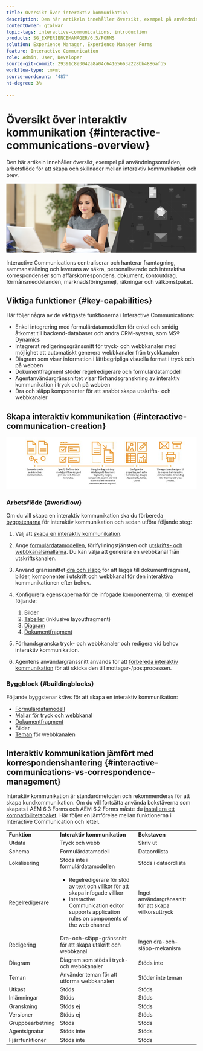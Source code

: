 ```yaml
---
title: Översikt över interaktiv kommunikation
description: Den här artikeln innehåller översikt, exempel på användningsområden, arbetsflöde för att skapa och skillnader mellan interaktiv kommunikation och brev.
contentOwner: gtalwar
topic-tags: interactive-communications, introduction
products: SG_EXPERIENCEMANAGER/6.5/FORMS
solution: Experience Manager, Experience Manager Forms
feature: Interactive Communication
role: Admin, User, Developer
source-git-commit: 29391c8e3042a8a04c64165663a228bb4886afb5
workflow-type: tm+mt
source-wordcount: '487'
ht-degree: 3%

---
```



# Översikt över interaktiv kommunikation {#interactive-communications-overview}

Den här artikeln innehåller översikt, exempel på användningsområden, arbetsflöde för att skapa och skillnader mellan interaktiv kommunikation och brev.

![hjältebild](do-not-localize/correspondence-management.png)

Interactive Communications centraliserar och hanterar framtagning, sammanställning och leverans av säkra, personaliserade och interaktiva korrespondenser som affärskorrespondens, dokument, kontoutdrag, förmånsmeddelanden, marknadsföringsmejl, räkningar och välkomstpaket.

## Viktiga funktioner {#key-capabilities}

Här följer några av de viktigaste funktionerna i Interactive Communications:

- Enkel integrering med formulärdatamodellen för enkel och smidig åtkomst till backend-databaser och andra CRM-system, som MS® Dynamics
- Integrerat redigeringsgränssnitt för tryck- och webbkanaler med möjlighet att automatiskt generera webbkanaler från tryckkanalen
- Diagram som visar information i lättbegripliga visuella format i tryck och på webben
- Dokumentfragment stöder regelredigerare och formulärdatamodell
- Agentanvändargränssnittet visar förhandsgranskning av interaktiv kommunikation i tryck och på webben
- Dra och släpp komponenter för att snabbt skapa utskrifts- och webbkanaler

## Skapa interaktiv kommunikation {#interactive-communication-creation}

![interactive_communication-01](assets/interactive_communication-01.jpg)

### Arbetsflöde {#workflow}

Om du vill skapa en interaktiv kommunikation ska du förbereda [byggstenarna](#buildingblocks) för interaktiv kommunikation och sedan utföra följande steg:

1. Välj att [skapa en interaktiv kommunikation](/help/forms/using/create-interactive-communication.md).

1. Ange [formulärdatamodellen](/help/forms/using/data-integration.md), förifyllningstjänsten och [utskrifts- och webbkanalsmallarna](/help/forms/using/web-channel-print-channel.md). Du kan välja att generera en webbkanal från utskriftskanalen.

1. Använd gränssnittet [dra och släpp](/help/forms/using/introduction-interactive-communication-authoring.md) för att lägga till dokumentfragment, bilder, komponenter i utskrift och webbkanal för den interaktiva kommunikationen efter behov.
1. Konfigurera egenskaperna för de infogade komponenterna, till exempel följande:

   1. [Bilder](/help/forms/using/create-interactive-communication.md#step2)
   1. [Tabeller](/help/forms/using/create-interactive-communication.md#tables) (inklusive layoutfragment)
   1. [Diagram](/help/forms/using/chart-component-interactive-communications.md)
   1. [Dokumentfragment](/help/forms/using/create-interactive-communication.md#document-fragment-properties)

1. Förhandsgranska tryck- och webbkanaler och redigera vid behov interaktiv kommunikation.
1. Agentens användargränssnitt används för att [förbereda interaktiv kommunikation](/help/forms/using/prepare-send-interactive-communication.md) för att skicka den till mottagar-/postprocessen.

### Byggblock {#buildingblocks}

Följande byggstenar krävs för att skapa en interaktiv kommunikation:

- [Formulärdatamodell](/help/forms/using/data-integration.md)
- [Mallar för tryck och webbkanal](/help/forms/using/web-channel-print-channel.md)
- [Dokumentfragment](/help/forms/using/document-fragments.md)
- Bilder
- [Teman](/help/forms/using/themes.md) för webbkanalen

## Interaktiv kommunikation jämfört med korrespondenshantering {#interactive-communications-vs-correspondence-management}

Interaktiv kommunikation är standardmetoden och rekommenderas för att skapa kundkommunikation. Om du vill fortsätta använda bokstäverna som skapats i AEM 6.3 Forms och AEM 6.2 Forms måste du [installera ett kompatibilitetspaket](/help/forms/using/compatibility-package.md). Här följer en jämförelse mellan funktionerna i Interactive Communication och letter.

<table>
 <tbody>
  <tr>
   <td><strong>Funktion</strong></td>
   <td><strong>Interaktiv kommunikation</strong></td>
   <td><strong>Bokstaven</strong></td>
  </tr>
  <tr>
   <td>Utdata</td>
   <td>Tryck och webb</td>
   <td>Skriv ut</td>
  </tr>
  <tr>
   <td>Schema</td>
   <td>Formulärdatamodell </td>
   <td>Dataordlista </td>
  </tr>
  <tr>
   <td>Lokalisering</td>
   <td>Stöds inte i formulärdatamodellen</td>
   <td>Stöds i dataordlista</td>
  </tr>
  <tr>
   <td>Regelredigerare</td>
   <td>
    <ul>
     <li>Regelredigerare för stöd av text och villkor för att skapa infogade villkor</li>
     <li>Interactive Communication editor supports application rules on components of the web channel</li>
    </ul> </td>
   <td>Inget användargränssnitt för att skapa villkorsuttryck</td>
  </tr>
  <tr>
   <td>Redigering</td>
   <td>Dra-och-släpp-gränssnitt för att skapa utskrift och webbkanal</td>
   <td>Ingen dra-och-släpp-mekanism </td>
  </tr>
  <tr>
   <td>Diagram</td>
   <td>Diagram som stöds i tryck- och webbkanaler</td>
   <td>Stöds inte</td>
  </tr>
  <tr>
   <td>Teman</td>
   <td>Använder teman för att utforma webbkanalen</td>
   <td>Stöder inte teman</td>
  </tr>
   <tr>
   <td>Utkast</td>
   <td>Stöds</td>
   <td>Stöds</td>
  </tr>
   <tr>
   <td>Inlämningar</td>
   <td>Stöds</td>
   <td>Stöds</td>
  </tr>
  <tr>
  <tr>
   <td>Granskning</td>
   <td>Stöds ej</td>
   <td>Stöds</td>
  </tr>
   <tr>
   <td>Versioner</td>
   <td>Stöds ej</td>
   <td>Stöds</td>
  </tr>
   <td>Gruppbearbetning</td>
   <td>Stöds </td>
   <td>Stöds</td>
  </tr>
  <tr>
   <td>Agentsignatur</td>
   <td>Stöds inte</td>
   <td>Stöds</td>
  </tr>
  <tr>
   <td>Fjärrfunktioner</td>
   <td>Stöds inte</td>
   <td>Stöds</td>
  </tr>
 </tbody>
</table>
